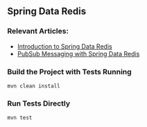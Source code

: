 ## Spring Data Redis

### Relevant Articles:
- [Introduction to Spring Data Redis](http://www.baeldung.com/spring-data-redis-tutorial)
- [PubSub Messaging with Spring Data Redis](http://www.baeldung.com/spring-data-redis-pub-sub)

### Build the Project with Tests Running
```
mvn clean install
```

### Run Tests Directly
```
mvn test
```
